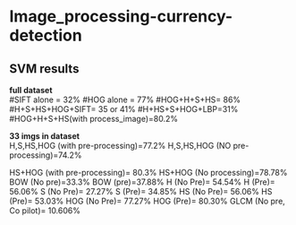 # Image_processing-currency-detection

## SVM results 
**full dataset**  
#SIFT alone = 32%
#HOG alone = 77%
#HOG+H+S+HS= 86%
#H+S+HS+HOG+SIFT= 35 or 41%
#H+HS+S+HOG+LBP=31%
#HOG+H+S+HS(with process_image)=80.2%

**33 imgs in dataset**  
H,S,HS,HOG (with pre-processing)=77.2%
H,S,HS,HOG (NO pre-processing)=74.2%

HS+HOG (with pre-processing)= 80.3%
HS+HOG (No processing)=78.78%
BOW (No pre)=33.3%
BOW (pre)=37.88%
H (No Pre)= 54.54%
H (Pre)= 56.06%
S (No Pre)= 27.27%
S (Pre)= 34.85%
HS (No Pre)= 56.06%
HS (Pre)= 53.03%
HOG (No Pre)= 77.27%
HOG (Pre)= 80.30%
GLCM (No pre, Co pilot)= 10.606%
